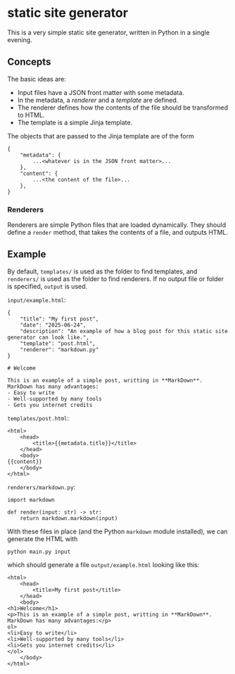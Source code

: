 # static site generator

This is a very simple static site generator, written in Python in a single evening.

## Concepts

The basic ideas are:
- Input files have a JSON front matter with some metadata.
- In the metadata, a *renderer* and a *template* are defined.
- The renderer defines how the contents of the file should be transformed to HTML.
- The template is a simple Jinja template.

The objects that are passed to the Jinja template are of the form
```
{
    "metadata": {
        ...<whatever is in the JSON front matter>...
    },
    "content": {
        ...<the content of the file>...
    },
}
```

### Renderers

Renderers are simple Python files that are loaded dynamically. They should define a `render` method, that takes the contents of a file, and outputs HTML.


## Example

By default, `templates/` is used as the folder to find templates, and `renderers/` is used as the folder to find renderers. If no output file or folder is specified, `output` is used.

`input/example.html`:
```
{
    "title": "My first post",
    "date": "2025-06-24",
    "description": "An example of how a blog post for this static site generator can look like.",
    "template": "post.html",
    "renderer": "markdown.py"
}

# Welcome

This is an example of a simple post, writting in **MarkDown**. MarkDown has many advantages:
- Easy to write
- Well-supported by many tools
- Gets you internet credits
```

`templates/post.html`:
```
<html>
    <head>
        <title>{{metadata.title}}</title>
    </head>
    <body>
{{content}}
    </body>
</html>
```

`renderers/markdown.py`:
```
import markdown

def render(input: str) -> str:
    return markdown.markdown(input)
```

With these files in place (and the Python `markdown` module installed), we can generate the HTML with
```
python main.py input
```

which should generate a file `output/example.html` looking like this:
```
<html>
    <head>
        <title>My first post</title>
    </head>
    <body>
<h1>Welcome</h1>
<p>This is an example of a simple post, writting in **MarkDown**. MarkDown has many advantages:</p>
ol>
<li>Easy to write</li>
<li>Well-supported by many tools</li>
<li>Gets you internet credits</li>
</ol>
    </body>
</html>
```